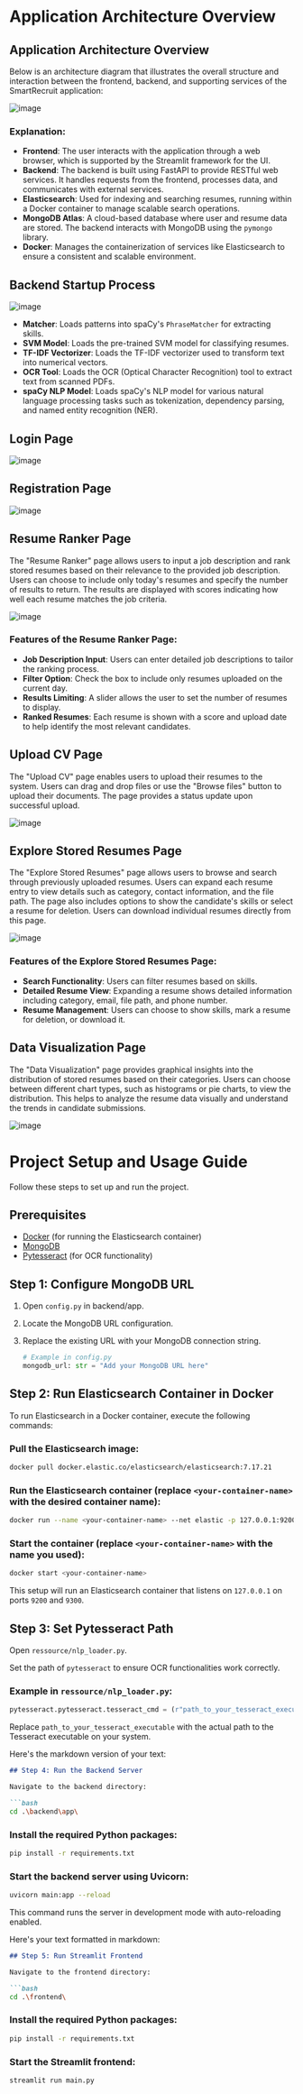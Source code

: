 
# Application Architecture Overview

## Application Architecture Overview
Below is an architecture diagram that illustrates the overall structure and interaction between the frontend, backend, and supporting services of the SmartRecruit application:

![image](https://github.com/user-attachments/assets/2d4c3636-acf1-4510-b920-35e163ae0e33)

### Explanation:
- **Frontend**: The user interacts with the application through a web browser, which is supported by the Streamlit framework for the UI.
- **Backend**: The backend is built using FastAPI to provide RESTful web services. It handles requests from the frontend, processes data, and communicates with external services.
- **Elasticsearch**: Used for indexing and searching resumes, running within a Docker container to manage scalable search operations.
- **MongoDB Atlas**: A cloud-based database where user and resume data are stored. The backend interacts with MongoDB using the `pymongo` library.
- **Docker**: Manages the containerization of services like Elasticsearch to ensure a consistent and scalable environment.

## Backend Startup Process

![image](https://github.com/user-attachments/assets/3102e754-50f2-49fc-81a6-82620babf8c4)

 - **Matcher**: Loads patterns into spaCy's `PhraseMatcher` for extracting skills.
  - **SVM Model**: Loads the pre-trained SVM model for classifying resumes.
  - **TF-IDF Vectorizer**: Loads the TF-IDF vectorizer used to transform text into numerical vectors.
  - **OCR Tool**: Loads the OCR (Optical Character Recognition) tool to extract text from scanned PDFs.
  - **spaCy NLP Model**: Loads spaCy's NLP model for various natural language processing tasks such as tokenization, dependency parsing, and named entity recognition (NER).

## Login Page
![image](https://github.com/user-attachments/assets/59bb4f13-a4c0-40d7-90d9-33549b375dfa)

## Registration Page
![image](https://github.com/user-attachments/assets/eee062fa-4e8a-4f64-8c27-1305fd5a0998)


## Resume Ranker Page
The "Resume Ranker" page allows users to input a job description and rank stored resumes based on their relevance to the provided job description. Users can choose to include only today's resumes and specify the number of results to return. The results are displayed with scores indicating how well each resume matches the job criteria.

![image](https://github.com/user-attachments/assets/833c8eda-1902-419e-81ec-0b311e0b6aa9)

### Features of the Resume Ranker Page:
- **Job Description Input**: Users can enter detailed job descriptions to tailor the ranking process.
- **Filter Option**: Check the box to include only resumes uploaded on the current day.
- **Results Limiting**: A slider allows the user to set the number of resumes to display.
- **Ranked Resumes**: Each resume is shown with a score and upload date to help identify the most relevant candidates.

## Upload CV Page
The "Upload CV" page enables users to upload their resumes to the system. Users can drag and drop files or use the "Browse files" button to upload their documents. The page provides a status update upon successful upload.

![image](https://github.com/user-attachments/assets/60c0c0fe-8392-455b-a91e-e2e053d8b804)

## Explore Stored Resumes Page
The "Explore Stored Resumes" page allows users to browse and search through previously uploaded resumes. Users can expand each resume entry to view details such as category, contact information, and the file path. The page also includes options to show the candidate's skills or select a resume for deletion. Users can download individual resumes directly from this page.

![image](https://github.com/user-attachments/assets/f71dadf2-eb24-4f9c-b8bd-e9f31e8d6e99)

### Features of the Explore Stored Resumes Page:
- **Search Functionality**: Users can filter resumes based on skills.
- **Detailed Resume View**: Expanding a resume shows detailed information including category, email, file path, and phone number.
- **Resume Management**: Users can choose to show skills, mark a resume for deletion, or download it.

## Data Visualization Page
The "Data Visualization" page provides graphical insights into the distribution of stored resumes based on their categories. Users can choose between different chart types, such as histograms or pie charts, to view the distribution. This helps to analyze the resume data visually and understand the trends in candidate submissions.

![image](https://github.com/user-attachments/assets/13a305e2-3133-46ca-90ee-8ac978b49451)


# Project Setup and Usage Guide

Follow these steps to set up and run the project.

## Prerequisites

- [Docker](https://hub.docker.com/_/elasticsearch) (for running the Elasticsearch container)
- [MongoDB](https://www.mongodb.com/cloud/atlas/register) 
- [Pytesseract](https://github.com/tesseract-ocr/tesseract) (for OCR functionality)

## Step 1: Configure MongoDB URL
1. Open `config.py` in backend/app.
2. Locate the MongoDB URL configuration.
3. Replace the existing URL with your MongoDB connection string.

   ```python
   # Example in config.py
   mongodb_url: str = "Add your MongoDB URL here"

## Step 2: Run Elasticsearch Container in Docker

To run Elasticsearch in a Docker container, execute the following commands:

### Pull the Elasticsearch image:
```bash
docker pull docker.elastic.co/elasticsearch/elasticsearch:7.17.21
```

### Run the Elasticsearch container (replace `<your-container-name>` with the desired container name):
```bash
docker run --name <your-container-name> --net elastic -p 127.0.0.1:9200:9200 -p 127.0.0.1:9300:9300 -e "discovery.type=single-node" docker.elastic.co/elasticsearch/elasticsearch:7.17.21
```

### Start the container (replace `<your-container-name>` with the name you used):
```bash
docker start <your-container-name>
```

This setup will run an Elasticsearch container that listens on `127.0.0.1` on ports `9200` and `9300`.

## Step 3: Set Pytesseract Path

Open `ressource/nlp_loader.py`.

Set the path of `pytesseract` to ensure OCR functionalities work correctly.

### Example in `ressource/nlp_loader.py`:
```python
pytesseract.pytesseract.tesseract_cmd = (r"path_to_your_tesseract_executable")
```

Replace `path_to_your_tesseract_executable` with the actual path to the Tesseract executable on your system.

Here's the markdown version of your text:

```markdown
## Step 4: Run the Backend Server

Navigate to the backend directory:

```bash
cd .\backend\app\
```

### Install the required Python packages:
```bash
pip install -r requirements.txt
```

### Start the backend server using Uvicorn:
```bash
uvicorn main:app --reload
```

This command runs the server in development mode with auto-reloading enabled.


Here's your text formatted in markdown:

```markdown
## Step 5: Run Streamlit Frontend

Navigate to the frontend directory:

```bash
cd .\frontend\
```

### Install the required Python packages:
```bash
pip install -r requirements.txt
```

### Start the Streamlit frontend:
```bash
streamlit run main.py

